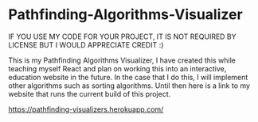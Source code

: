 # Pathfinding-Algorithms-Visualizer

IF YOU USE MY CODE FOR YOUR PROJECT, IT IS NOT REQUIRED BY LICENSE BUT I WOULD APPRECIATE CREDIT :)

This is my Pathfinding Algorithms Visualizer, I have created this while teaching myself React and plan on working this into an interactive, education website in the future. In the case that I do this, I will implement other algorithms such as sorting algorithms. Until then here is a link to my website that runs the current build of this project.

https://pathfinding-visualizers.herokuapp.com/
